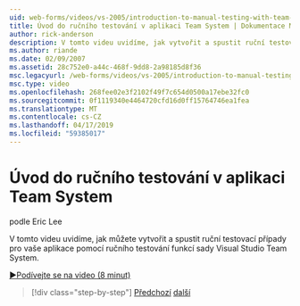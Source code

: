 ```yaml
---
uid: web-forms/videos/vs-2005/introduction-to-manual-testing-with-team-system
title: Úvod do ručního testování v aplikaci Team System | Dokumentace Microsoftu
author: rick-anderson
description: V tomto videu uvidíme, jak vytvořit a spustit ruční testovací případy pro vaše aplikace pomocí ručního testování funkcí sady Visual Studio Team Syste...
ms.author: riande
ms.date: 02/09/2007
ms.assetid: 28c752e0-a44c-468f-9dd8-2a98185d8f36
msc.legacyurl: /web-forms/videos/vs-2005/introduction-to-manual-testing-with-team-system
msc.type: video
ms.openlocfilehash: 268fee02e3f2102f49f7c654d0500a17ebe32fc0
ms.sourcegitcommit: 0f1119340e4464720cfd16d0ff15764746ea1fea
ms.translationtype: MT
ms.contentlocale: cs-CZ
ms.lasthandoff: 04/17/2019
ms.locfileid: "59385017"
---
```

# <a name="introduction-to-manual-testing-with-team-system"></a>Úvod do ručního testování v aplikaci Team System

podle Eric Lee

V tomto videu uvidíme, jak můžete vytvořit a spustit ruční testovací případy pro vaše aplikace pomocí ručního testování funkcí sady Visual Studio Team System.

[&#9654;Podívejte se na video (8 minut)](https://channel9.msdn.com/Blogs/ASP-NET-Site-Videos/introduction-to-manual-testing-with-team-system)

> [!div class="step-by-step"]
> [Předchozí](introduction-to-load-testing-web-applications-with-team-system.md)
> [další](introduction-to-managing-and-running-tests-with-team-system.md)
